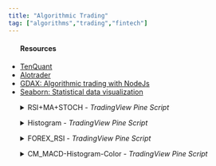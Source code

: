 ```yaml
---
title: "Algorithmic Trading"
tag: ["algorithms","trading","fintech"]
---
```


<div class="card">
    <ul>
        <h4>Resources</h4>
            <li>
                <a href="https://www.tenquant.io/?page_id=64" target="_blank">TenQuant</a>
            </li>
            <li>
                <a href="https://github.com/Ladinn/algotrader" target="_blank">Alotrader</a>
            </li>
            <li>
                <a href="https://blog.rinatussenov.com/gdax-algorithmic-trading-with-nodejs-701959d78d97" target="_blank">GDAX: Algorithmic trading with NodeJs</a>
            </li>
            <li>
                <a href="https://seaborn.pydata.org/index.html" target="_blank">Seaborn: Statistical data visualization</a>
            </li>
    </ul>
</div>

<div class="accordion-wrapper">
    <div class="card">
        <ul>
            <details class="accordion">
                <summary>RSI+MA+STOCH - <em>TradingView Pine Script</em></summary>
                <li class="nobullet">
                    <code>
    <pre>
//@version=2
study("RSI+MA", overlay=true)
 
// data series for RSI with length 14
rsi = rsi(close, 14)
// data series for Moving Average with length 9
ma = sma(close, 9)
// data series for Stochastic
stoch = stoch(close, high, low, 14)
 
// data series for buy signals:
//price should be below the moving average and RSI should be smaller than 40
buy_signals = close < ma and rsi < 30 and stoch < 20
 
// data series for sell signals:
//price should be above the moving average and RSI should be above 60
sell_signals = close > ma and rsi > 70 and stoch > 80
 
// draw some shapes on the chart if conditions are met
plotshape(buy_signals, style=shape.triangleup, text="buy", color=yellow)
plotshape(sell_signals, style=shape.triangledown, text="sell")
 
// create alert conditions so that alerts can be create via the add alerts dialog
alertcondition(buy_signals, title='Buy-Signal', message='price is below the MA and RSI is below 40')
alertcondition(sell_signals, title='Sell-Signal', message='price is above the MA and RSI is above 70')
</pre>
                </code>
            </li>
    </ul>
</div>

<div class="card">
    <ul>
        <details class="accordion">
            <summary>Histogram - <em>TradingView Pine Script</em></summary>
            <li class="nobullet">
                <code>
<pre>
// Example 1
study('Histogram')
[_, _, histLine] = macd(close, 12, 26, 9)
plot(histLine, color=red, style=histogram, linewidth=5)
</pre>
                </code>
            </li>
    </ul>
</div>

<div class="card">
    <ul>
        <details class="accordion">
            <summary>FOREX_RSI - <em>TradingView Pine Script</em></summary>
            <li class="nobullet">
                <code>
<pre>
//@version=2
study("FOREX_RSI", overlay=true)
 
// data series for RSI with length 20
rsi = rsi(close, 20)
 
// data series for buy signals:
//RSI should be smaller than 30
buy_signals = rsi < 30
 
// data series for sell signals:
//RSI should be above 70
sell_signals = rsi > 70
 
// draw some shapes on the chart if conditions are met
plotshape(buy_signals, style=shape.triangleup, text="buy", color=yellow)
plotshape(sell_signals, style=shape.triangledown, text="sell")
 
// create alert conditions so that alerts can be create via the add alerts dialog
alertcondition(buy_signals, title='Buy-Signal', message='RSI is below 30')
alertcondition(sell_signals, title='Sell-Signal', message='RSI is above 70')
</pre>
                </code>
            </li>
    </ul>
</div>

<div class="card">
    <ul>
        <details class="accordion">
            <summary>CM_MACD-Histogram-Color - <em>TradingView Pine Script</em></summary>
            <li class="nobullet">
                <code>
<pre>
//Regular MACD Indicator with Histogram that plots 4 Colors Based on Direction Above and Below the Zero Line
 
study(title="CM_MACD-Histogram-Color", shorttitle="CM_MACD-Hist-Color:)
source = close
fastLength = input(12, minval=1), slowLength=input(26,minval=1)
signalLength=input(9,minval=1)
fastMA = ema(source, fastLength)
slowMA = ema(source, slowLength)
macd = sma(macd, signalLength)
hist = macd - signal
 
// Histogram Color Definitions
histA_IsUp = hist > hist[1] and hist > 0
histA_IsDown = hist < hist[1] and hist > 0
histB_IsDown = hist < hist[1] and hist <= 0
histB_IsUp = hist > hist[1] and hist <= 0
 
plot_color = histA_IsUp ? aqua : histA_IsDown ? blue : histB_IsDown ? red : histB_IsUp ? maroon : white
 
plot(hist, color=plot_color, style=histogram, linewidth=1)
plot(macd, title="MACD", color=red, linewidth=1)
plot(signal, title="Signal Line", color=lime, linewidth=1)
hline(0, '0 Line', linestyle=solid, linewidth=1, color=white)
 
// data series for RSI with length 14
rsi = rsi(close, 14)
// data series for Moving Average with length 9
ma = sma(close, 9)
// data series for Stochastic
stoch = stoch(close, high, low, 14)
 
//data series for buy signals: 
//price should be below the moving average and RSI should be smaller than 40
buy_signals = close < ma and rsi < 30 and stoch < 20 and histB_IsUp > 0
 
//data series for sell signals: 
//price should be above the moving average and RSI should be above 60
sell_signals = close > ma and rsi > 70 and stoch > 80 
    </pre>
                    </code>
                </li>
        </ul>
    </div>
</div>

